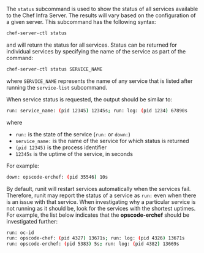 The `status` subcommand is used to show the status of all services
available to the Chef Infra Server. The results will vary based on the
configuration of a given server. This subcommand has the following
syntax:

``` bash
chef-server-ctl status
```

and will return the status for all services. Status can be returned for
individual services by specifying the name of the service as part of the
command:

``` bash
chef-server-ctl status SERVICE_NAME
```

where `SERVICE_NAME` represents the name of any service that is listed
after running the `service-list` subcommand.

When service status is requested, the output should be similar to:

``` bash
run: service_name: (pid 12345) 12345s; run: log: (pid 1234) 67890s
```

where

-   `run:` is the state of the service (`run:` or `down:`)
-   `service_name:` is the name of the service for which status is
    returned
-   `(pid 12345)` is the process identifier
-   `12345s` is the uptime of the service, in seconds

For example:

``` bash
down: opscode-erchef: (pid 35546) 10s
```

By default, runit will restart services automatically when the services
fail. Therefore, runit may report the status of a service as `run:` even
when there is an issue with that service. When investigating why a
particular service is not running as it should be, look for the services
with the shortest uptimes. For example, the list below indicates that
the **opscode-erchef** should be investigated further:

``` bash
run: oc-id
run: opscode-chef: (pid 4327) 13671s; run: log: (pid 4326) 13671s
run: opscode-erchef: (pid 5383) 5s; run: log: (pid 4382) 13669s
```